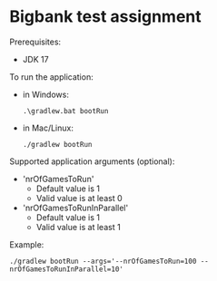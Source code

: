 # Bigbank test assignment

Prerequisites:
* JDK 17

To run the application:
* in Windows:  
  ```console
  .\gradlew.bat bootRun
  ```
* in Mac/Linux: 
  ```console
  ./gradlew bootRun
  ```

Supported application arguments (optional):
* 'nrOfGamesToRun'
  * Default value is 1
  * Valid value is at least 0
* 'nrOfGamesToRunInParallel'
  * Default value is 1
  * Valid value is at least 1

Example:
```console
./gradlew bootRun --args='--nrOfGamesToRun=100 --nrOfGamesToRunInParallel=10'
```